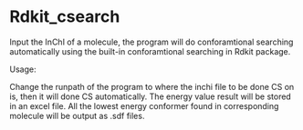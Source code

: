 # Rdkit_csearch

Input the InChI of a molecule, the program will do conforamtional searching automatically using the built-in conforamtional searching in Rdkit package.

Usage:

Change the runpath of the program to where the inchi file to be done CS on is, then it will done CS automatically.
The energy value result will be stored in an excel file.
All the lowest energy conformer found in corresponding molecule will be output as .sdf files.
